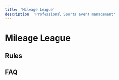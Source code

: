 ```yaml
---
title: 'Mileage League'
description: 'Professional Sports event management'
---
```


# Mileage League


## Rules


## FAQ

